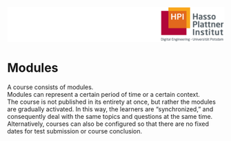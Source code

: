 ![HPI Logo](../../img/HPI_Logo.png)

# Modules

A course consists of modules.  
Modules can represent a certain period of time or a certain context.  
The course is not published in its entirety at once, but rather the modules are gradually activated. In this way, the learners are “synchronized,” and consequently deal with the same topics and questions at the same time.  
Alternatively, courses can also be configured so that there are no fixed dates for test submission or course conclusion.
